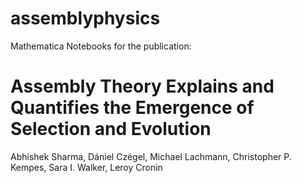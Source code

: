 # assemblyphysics

Mathematica Notebooks for the publication: 

# Assembly Theory Explains and Quantifies the Emergence of Selection and Evolution
Abhishek Sharma, Dániel Czégel, Michael Lachmann, Christopher P. Kempes, Sara I. Walker, Leroy Cronin

